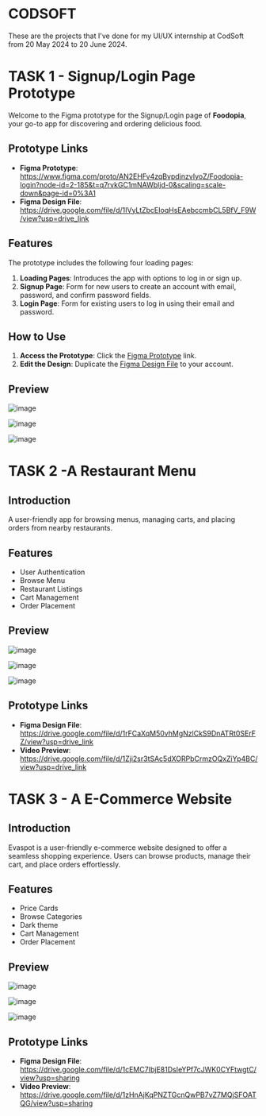 # CODSOFT
These are the projects that I've done for my UI/UX internship at CodSoft from 20 May 2024 to 20 June 2024.

# TASK 1 - Signup/Login Page Prototype

Welcome to the Figma prototype for the Signup/Login page of **Foodopia**, your go-to app for discovering and ordering delicious food.

## Prototype Links
- **Figma Prototype**: https://www.figma.com/proto/AN2EHFv4zqBvpdjnzvIyoZ/Foodopia-login?node-id=2-185&t=q7rvkGC1mNAWbljd-0&scaling=scale-down&page-id=0%3A1
- **Figma Design File**: https://drive.google.com/file/d/1IVyLtZbcEIoqHsEAebccmbCL5BfV_F9W/view?usp=drive_link

## Features
The prototype includes the following four loading pages:

1. **Loading Pages**: Introduces the app with options to log in or sign up.
2. **Signup Page**: Form for new users to create an account with email, password, and confirm password fields.
3. **Login Page**: Form for existing users to log in using their email and password.

## How to Use
1. **Access the Prototype**: Click the [Figma Prototype](https://www.figma.com/file/your-prototype-link) link.
2. **Edit the Design**: Duplicate the [Figma Design File](https://www.figma.com/file/your-design-file-link) to your account.

## Preview
![image](https://github.com/MeenakshiiArumugam/CODSOFT/assets/117748864/dc9f5af5-4682-49e1-abea-9e3f26118a0e)

![image](https://github.com/MeenakshiiArumugam/CODSOFT/assets/117748864/83f00d9b-0e3a-4b7b-b0ba-c404141a4d31)

![image](https://github.com/MeenakshiiArumugam/CODSOFT/assets/117748864/d03d8904-d162-40a4-9624-c960267875b3)

# TASK 2 -A Restaurant Menu

## Introduction

A user-friendly app for browsing menus, managing carts, and placing orders from nearby restaurants.

## Features

- User Authentication
- Browse Menu
- Restaurant Listings
- Cart Management
- Order Placement

## Preview

![image](https://github.com/MeenakshiiArumugam/CODSOFT/assets/117748864/06466f21-d054-45e8-8cea-68cd09090b7a)

![image](https://github.com/MeenakshiiArumugam/CODSOFT/assets/117748864/e0949c2f-9f0e-4037-8003-53e1ac99b505)

![image](https://github.com/MeenakshiiArumugam/CODSOFT/assets/117748864/f65285a5-1be6-4716-b2ca-08eea22336fa)

## Prototype Links

- **Figma Design File**: https://drive.google.com/file/d/1rFCaXqM50vhMgNzlCkS9DnATRt0SErFZ/view?usp=drive_link
- **Video Preview**: https://drive.google.com/file/d/1Zji2sr3tSAc5dXORPbCrmzOQxZiYp4BC/view?usp=drive_link

# TASK 3 - A E-Commerce Website

## Introduction

Evaspot is a user-friendly e-commerce website designed to offer a seamless shopping experience. Users can browse products, manage their cart, and place orders effortlessly.

## Features

- Price Cards
- Browse Categories
- Dark theme
- Cart Management
- Order Placement

## Preview

![image](https://github.com/MeenakshiiArumugam/CODSOFT/assets/117748864/072125a8-3c53-4053-8aaa-712c6fe688b7)

![image](https://github.com/MeenakshiiArumugam/CODSOFT/assets/117748864/d0801b4e-7b79-4975-901f-d323bf9a1db1)

![image](https://github.com/MeenakshiiArumugam/CODSOFT/assets/117748864/fa084af8-d728-4cf9-b8da-834950dbb52c)

## Prototype Links

- **Figma Design File**: https://drive.google.com/file/d/1cEMC7IbjE81DsIeYPf7cJWK0CYFtwgtC/view?usp=sharing
- **Video Preview**: https://drive.google.com/file/d/1zHnAjKqPNZTGcnQwPB7vZ7MQjSFOATQG/view?usp=sharing

